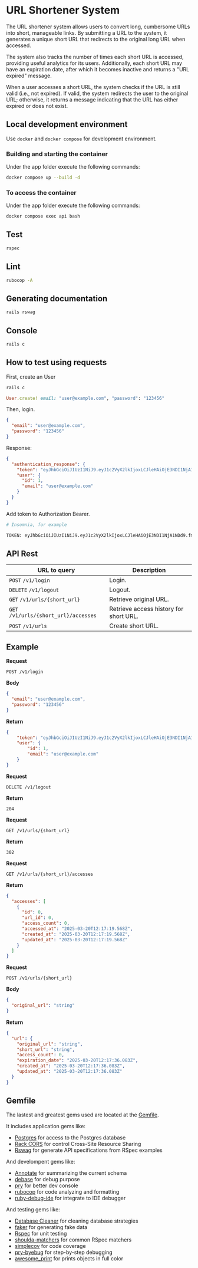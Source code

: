 # URL Shortener System

The URL shortener system allows users to convert long, cumbersome URLs into short, manageable links. By submitting a URL to the system, it generates a unique short URL that redirects to the original long URL when accessed.

The system also tracks the number of times each short URL is accessed, providing useful analytics for its users. Additionally, each short URL may have an expiration date, after which it becomes inactive and returns a "URL expired" message.

When a user accesses a short URL, the system checks if the URL is still valid (i.e., not expired). If valid, the system redirects the user to the original URL; otherwise, it returns a message indicating that the URL has either expired or does not exist.

## Local development environment

Use `docker` and `docker compose` for development environment.

### Building and starting the container

Under the app folder execute the following commands:

```bash
docker compose up --build -d
```

### To access the container

Under the app folder execute the following commands:

```bash
docker compose exec api bash
```

## Test

```bash
rspec
```

## Lint

```bash
rubocop -A
```

## Generating documentation

```bash
rails rswag
```

## Console

```bash
rails c
```

## How to test using requests
First, create an User
```bash
rails c
```
```ruby
User.create! email: "user@example.com", "password": "123456"

```
Then, login.
```json
{
  "email": "user@example.com",
  "password": "123456"
}

```
Response:
```json
{
  "authentication_response": {
    "token": "eyJhbGciOiJIUzI1NiJ9.eyJ1c2VyX2lkIjoxLCJleHAiOjE3NDI1NjA1NDd9.fmAoc0fk0jZ0V2rEaELOsOyDclBZoY3Y9mT6G3uFAV8",
    "user": {
      "id": 1,
      "email": "user@example.com"
    }
  }
}

```
Add token to Authorization Bearer. 
```bash
# Insomnia, for example

TOKEN: eyJhbGciOiJIUzI1NiJ9.eyJ1c2VyX2lkIjoxLCJleHAiOjE3NDI1NjA1NDd9.fmAoc0fk0jZ0V2rEaELOsOyDclBZoY3Y9mT6G3uFAV8

```

## API Rest

URL to query                   | Description
------------------------------ | ---------------------------
<code>POST</code> `/v1/login` | Login.
<code>DELETE</code> `/v1/logout` | Logout.
<code>GET</code> `/v1/urls/{short_url}` | Retrieve original URL.
<code>GET</code> `/v1/urls/{short_url}/accesses` | Retrieve access history for short URL.
<code>POST</code> `/v1/urls` | Create short URL.

## Example

**Request**

    POST /v1/login

**Body**

```json
{
  "email": "user@example.com",
  "password": "123456"
}

```

**Return**

```json
{
	"token": "eyJhbGciOiJIUzI1NiJ9.eyJ1c2VyX2lkIjoxLCJleHAiOjE3NDI1NjA1NDd9.fmAoc0fk0jZ0V2rEaELOsOyDclBZoY3Y9mT6G3uFAV8",
	"user": {
		"id": 1,
		"email": "user@example.com"
	}
}

```

**Request**

    DELETE /v1/logout

**Return**

<code>204</code>


**Request**

    GET /v1/urls/{short_url}

**Return**

<code>302</code>

**Request**

    GET /v1/urls/{short_url}/accesses

**Return**

``` json
{
  "accesses": [
    {
      "id": 0,
      "url_id": 0,
      "access_count": 0,
      "accessed_at": "2025-03-20T12:17:19.568Z",
      "created_at": "2025-03-20T12:17:19.568Z",
      "updated_at": "2025-03-20T12:17:19.568Z"
    }
  ]
}
```
**Request**

    POST /v1/urls/{short_url}

**Body**

``` json
{
  "original_url": "string"
}
```

**Return**

``` json
{
  "url": {
    "original_url": "string",
    "short_url": "string",
    "access_count": 0,
    "expiration_date": "2025-03-20T12:17:36.083Z",
    "created_at": "2025-03-20T12:17:36.083Z",
    "updated_at": "2025-03-20T12:17:36.083Z"
  }
}
```


## Gemfile

The lastest and greatest gems used are located at the [Gemfile](Gemfile).

It includes application gems like:

- [Postgres](https://github.com/ged/ruby-pg) for access to the Postgres database
- [Rack CORS](https://github.com/cyu/rack-cors) for control Cross-Site Resource Sharing
- [Rswag](https://github.com/rswag/rswag) for generate API specifications from RSpec examples

And develompent gems like:

- [Annotate](https://github.com/ctran/annotate_models) for summarizing the current schema
- [debase](https://github.com/ruby-debug/debase) for debug purpose
- [pry](https://github.com/pry/pry) for better dev console
- [rubocop](https://github.com/rubocop-hq/rubocop) for code analyzing and formatting
- [ruby-debug-ide](https://github.com/ruby-debug/ruby-debug-ide) for integrate to IDE debugger

And testing gems like:

- [Database Cleaner](https://github.com/DatabaseCleaner/database_cleaner) for cleaning database strategies
- [faker](https://github.com/faker-ruby/faker) for generating fake data
- [Rspec](https://github.com/rspec/rspec) for unit testing
- [shoulda-matchers](https://github.com/thoughtbot/shoulda-matchers) for common RSpec matchers
- [simplecov](https://github.com/simplecov-ruby/simplecov) for code coverage
- [pry-byebug](https://github.com/deivid-rodriguez/pry-byebug) for step-by-step debugging
- [awesome_print](https://github.com/awesome-print/awesome_print) for prints objects in full color
